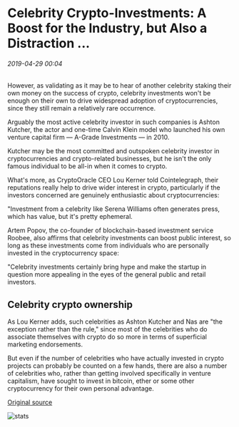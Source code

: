 # Celebrity Crypto-Investments: A Boost for the Industry, but Also a Distraction ...

###### 2019-04-29 00:04

However, as validating as it may be to hear of another celebrity staking their own money on the success of crypto, celebrity investments won't be enough on their own to drive widespread adoption of cryptocurrencies, since they still remain a relatively rare occurrence.

Arguably the most active celebrity investor in such companies is Ashton Kutcher, the actor and one-time Calvin Klein model who launched his own venture capital firm — A-Grade Investments — in 2010.

Kutcher may be the most committed and outspoken celebrity investor in cryptocurrencies and crypto-related businesses, but he isn't the only famous individual to be all-in when it comes to crypto.

What's more, as CryptoOracle CEO Lou Kerner told Cointelegraph, their reputations really help to drive wider interest in crypto, particularly if the investors concerned are genuinely enthusiastic about cryptocurrencies:

"Investment from a celebrity like Serena Williams often generates press, which has value, but it's pretty ephemeral.

Artem Popov, the co-founder of blockchain-based investment service Roobee, also affirms that celebrity investments can boost public interest, so long as these investments come from individuals who are personally invested in the cryptocurrency space:

"Celebrity investments certainly bring hype and make the startup in question more appealing in the eyes of the general public and retail investors.

## Celebrity crypto ownership

As Lou Kerner adds, such celebrities as Ashton Kutcher and Nas are "the exception rather than the rule," since most of the celebrities who do associate themselves with crypto do so more in terms of superficial marketing endorsements.

But even if the number of celebrities who have actually invested in crypto projects can probably be counted on a few hands, there are also a number of celebrities who, rather than getting involved specifically in venture capitalism, have sought to invest in bitcoin, ether or some other cryptocurrency for their own personal advantage.

[Original source](https://cointelegraph.com/news/celebrity-crypto-investments-a-boost-for-the-industry-but-also-a-distraction)

![stats](https://c.statcounter.com/11760860/0/a89fa40b/1/ "stats")